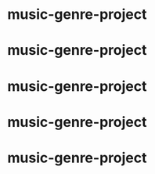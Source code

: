 # music-genre-project
# music-genre-project
# music-genre-project
# music-genre-project
# music-genre-project
